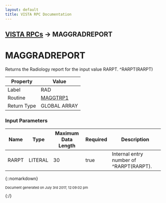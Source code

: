 ```yaml
---
layout: default
title: VISTA RPC Documentation
---
```


## [VISTA RPCs](TableOfContents) &#8594; MAGGRADREPORT
# MAGGRADREPORT

Returns the Radiology report for the input value RARPT.  ^RARPT(RARPT)

Property | Value
--- | ---
Label | RAD
Routine | [MAGGTRP1](http://code.osehra.org/dox/Routine_MAGGTRP1_source.html)
Return Type | GLOBAL ARRAY


### Input Parameters

Name | Type | Maximum Data Length | Required | Description
--- | --- | --- | --- | ---
RARPT | LITERAL | 30 | true | Internal entry number of ^RARPT(RARPT).



{::nomarkdown} <br/><p style="font-size: 11px">Document generated on July 3rd 2017, 12:09:02 pm</p>{:/}
